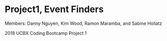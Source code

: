 # Project1, Event Finders

Members:
Danny Nguyen, Kim Wood, Ramon Maramba, and Sabine Hollatz

2018 UCBX Coding Bootcamp Project 1

